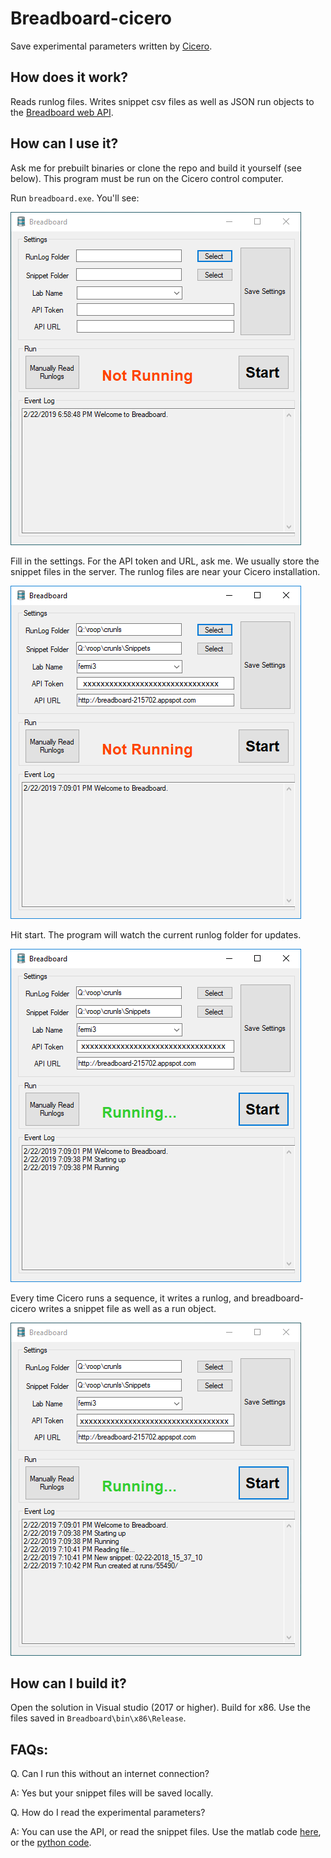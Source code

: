 Breadboard-cicero
============
Save experimental parameters written by [Cicero](http://akeshet.github.io/Cicero-Word-Generator/).

## How does it work?

Reads runlog files. Writes snippet csv files as well as JSON run objects to the [Breadboard web API](https://github.com/biswaroopmukherjee/breadboard).
## How can I use it?

Ask me for prebuilt binaries or clone the repo and build it yourself (see below). This program must be run on the Cicero control computer.

Run `breadboard.exe`. You'll see:

![startup](docs/breadboard-cicero-1-empty.PNG)

Fill in the settings. For the API token and URL, ask me. We usually store the snippet files in the server. The runlog files are near your Cicero installation.

![settings](docs/breadboard-cicero-2-settings.PNG)

Hit start. The program will watch the current runlog folder for updates.

![start](docs/breadboard-cicero-3-start.PNG)

Every time Cicero runs a sequence, it writes a runlog, and breadboard-cicero writes a snippet file as well as a run object.

![newrun](docs/breadboard-cicero-4-newrun.PNG)

## How can I build it?

Open the solution in Visual studio (2017 or higher). Build for x86. Use the files saved in `Breadboard\bin\x86\Release`.

## FAQs:

Q. Can I run this without an internet connection?

A: Yes but your snippet files will be saved locally.

Q. How do I read the experimental parameters?

A: You can use the API, or read the snippet files. 
Use the matlab code [here](https://github.com/bec1/Data-Explorer-GUI/tree/master/Snippet-Functions), or the [python code](https://github.com/biswaroopmukherjee/breadboard-python-client).
